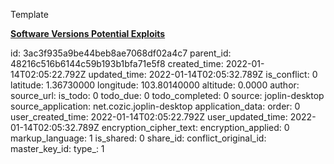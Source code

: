 Template

**<ins>Software Versions
</ins>**
**<ins>Potential Exploits</ins>**

id: 3ac3f935a9be44beb8ae7068df02a4c7
parent_id: 48216c516b6144c59b193b1bfa71e5f8
created_time: 2022-01-14T02:05:22.792Z
updated_time: 2022-01-14T02:05:32.789Z
is_conflict: 0
latitude: 1.36730000
longitude: 103.80140000
altitude: 0.0000
author: 
source_url: 
is_todo: 0
todo_due: 0
todo_completed: 0
source: joplin-desktop
source_application: net.cozic.joplin-desktop
application_data: 
order: 0
user_created_time: 2022-01-14T02:05:22.792Z
user_updated_time: 2022-01-14T02:05:32.789Z
encryption_cipher_text: 
encryption_applied: 0
markup_language: 1
is_shared: 0
share_id: 
conflict_original_id: 
master_key_id: 
type_: 1